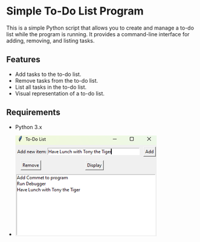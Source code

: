 # Simple To-Do List Program

This is a simple Python script that allows you to create and manage a to-do list while the program is running. It provides a command-line interface for adding, removing, and listing tasks.

## Features

- Add tasks to the to-do list.
- Remove tasks from the to-do list.
- List all tasks in the to-do list.
- Visual representation of a to-do list.

## Requirements

- Python 3.x

- ![To-Do List Screenshot](image.png)
